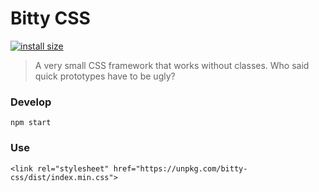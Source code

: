 # Bitty CSS
[![install size](https://packagephobia.now.sh/badge?p=bitty-css)](https://packagephobia.now.sh/result?p=bitty-css)
> A very small CSS framework that works without classes. Who said quick prototypes have to be ugly?

### Develop
```
npm start
```

### Use
```
<link rel="stylesheet" href="https://unpkg.com/bitty-css/dist/index.min.css">
```

